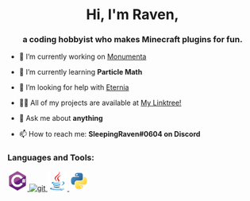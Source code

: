 <h1 align="center">Hi, I'm Raven,</h1>
<h3 align="center">a coding hobbyist who makes Minecraft plugins for fun.</h3>

- 🔭 I’m currently working on [Monumenta](https://www.playmonumenta.com/)

- 🌱 I’m currently learning **Particle Math**

- 🤝 I’m looking for help with [Eternia](https://discord.gg/X5wAaZ2C7F)

- 👨‍💻 All of my projects are available at [My Linktree!](https://linktr.ee/sleepingraven)

- 💬 Ask me about **anything**

- 📫 How to reach me: **SleepingRaven#0604 on Discord**

<h3 align="left">Languages and Tools:</h3>
<p align="left"> <a href="https://www.w3schools.com/cs/" target="_blank" rel="noreferrer"> <img src="https://raw.githubusercontent.com/devicons/devicon/master/icons/csharp/csharp-original.svg" alt="csharp" width="40" height="40"/> </a> <a href="https://git-scm.com/" target="_blank" rel="noreferrer"> <img src="https://www.vectorlogo.zone/logos/git-scm/git-scm-icon.svg" alt="git" width="40" height="40"/> </a> <a href="https://www.java.com" target="_blank" rel="noreferrer"> <img src="https://raw.githubusercontent.com/devicons/devicon/master/icons/java/java-original.svg" alt="java" width="40" height="40"/> </a> <a href="https://www.python.org" target="_blank" rel="noreferrer"> <img src="https://raw.githubusercontent.com/devicons/devicon/master/icons/python/python-original.svg" alt="python" width="40" height="40"/> </a> </p>
